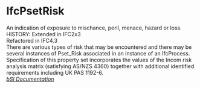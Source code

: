 IfcPsetRisk
===========
An indication of exposure to mischance, peril, menace, hazard or loss.  
HISTORY: Extended in IFC2x3  
Refactored in IFC4.3  
There are various types of risk that may be encountered and there may be
several instances of Pset_Risk associated in an instance of an IfcProcess.  
Specification of this property set incorporates the values of the Incom risk
analysis matrix (satisfying AS/NZS 4360) together with additional identified
requirements including UK PAS 1192-6.  
[ _bSI
Documentation_](https://standards.buildingsmart.org/IFC/DEV/IFC4_2/FINAL/HTML/schema/ifcsharedfacilitieselements/pset/pset_risk.htm)



